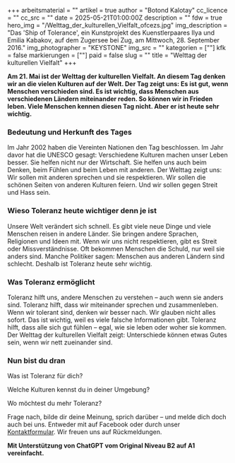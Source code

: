 +++
arbeitsmaterial = ""
artikel = true
author = "Botond Kalotay"
cc_licence = ""
cc_src = ""
date = 2025-05-21T01:00:00Z
description = ""
fdw = true
hero_img = "/Welttag_der_kulturellen_Vielfalt_ofcezs.jpg"
img_description = "Das 'Ship of Tolerance', ein Kunstprojekt des Kuenstlerpaares Ilya und Emilia Kabakov, auf dem Zugersee bei Zug, am Mittwoch, 28. September 2016."
img_photographer = "KEYSTONE"
img_src = ""
kategorien = [""]
kfk = false
markierungen = [""]
paid = false
slug = ""
title = "Welttag der kulturellen Vielfalt"
+++

**Am 21. Mai ist der Welttag der kulturellen Vielfalt. An diesem Tag denken wir an die vielen Kulturen auf der Welt. Der Tag zeigt uns: Es ist gut, wenn Menschen verschieden sind. Es ist wichtig, dass Menschen aus verschiedenen Ländern miteinander reden. So können wir in Frieden leben. Viele Menschen kennen diesen Tag nicht. Aber er ist heute sehr wichtig.**

### Bedeutung und Herkunft des Tages

Im Jahr 2002 haben die Vereinten Nationen den Tag beschlossen. Im Jahr davor hat die UNESCO gesagt: Verschiedene Kulturen machen unser Leben besser. Sie helfen nicht nur der Wirtschaft. Sie helfen uns auch beim Denken, beim Fühlen und beim Leben mit anderen.
Der Welttag zeigt uns: Wir sollen mit anderen sprechen und sie respektieren. Wir sollen die schönen Seiten von anderen Kulturen feiern. Und wir sollen gegen Streit und Hass sein.

### Wieso Toleranz heute wichtiger denn je ist

Unsere Welt verändert sich schnell. Es gibt viele neue Dinge und viele Menschen reisen in andere Länder. Sie bringen andere Sprachen, Religionen und Ideen mit. Wenn wir uns nicht respektieren, gibt es Streit oder Missverständnisse. Oft bekommen Menschen die Schuld, nur weil sie anders sind. Manche Politiker sagen: Menschen aus anderen Ländern sind schlecht. Deshalb ist Toleranz heute sehr wichtig.

### Was Toleranz ermöglicht

Toleranz hilft uns, andere Menschen zu verstehen – auch wenn sie anders sind. Toleranz hilft, dass wir miteinander sprechen und zusammenleben. Wenn wir tolerant sind, denken wir besser nach. Wir glauben nicht alles sofort. Das ist wichtig, weil es viele falsche Informationen gibt. Toleranz hilft, dass alle sich gut fühlen – egal, wie sie leben oder woher sie kommen. Der Welttag der kulturellen Vielfalt zeigt: Unterschiede können etwas Gutes sein, wenn wir nett zueinander sind.

### Nun bist du dran

Was ist Toleranz für dich?

Welche Kulturen kennst du in deiner Umgebung?

Wo möchtest du mehr Toleranz?

Frage nach, bilde dir deine Meinung, sprich darüber – und melde dich doch auch bei uns. Entweder mit auf Facebook oder durch unser [Kontaktformular](https://www.chinderzytig.ch/kontakt/). Wir freuen uns auf Rückmeldungen.

**Mit Unterstützung von ChatGPT vom Original Niveau B2 auf A1 vereinfacht.**